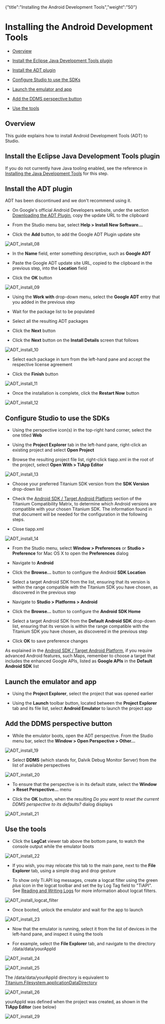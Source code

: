 {"title":"Installing the Android Development Tools","weight":"50"} 

# Installing the Android Development Tools

*   [Overview](#Overview)
    
*   [Install the Eclipse Java Development Tools plugin](#InstalltheEclipseJavaDevelopmentToolsplugin)
    
*   [Install the ADT plugin](#InstalltheADTplugin)
    
*   [Configure Studio to use the SDKs](#ConfigureStudiotousetheSDKs)
    
*   [Launch the emulator and app](#Launchtheemulatorandapp)
    
*   [Add the DDMS perspective button](#AddtheDDMSperspectivebutton)
    
*   [Use the tools](#Usethetools)
    

## Overview

This guide explains how to install Android Development Tools (ADT) to Studio.

## Install the Eclipse Java Development Tools plugin

If you do not currently have Java tooling enabled, see the reference in [Installing the Java Development Tools](/docs/appc/Axway_Appcelerator_Studio/Axway_Appcelerator_Studio_Getting_Started/Installing_the_Java_Development_Tools/) for this step.

## Install the ADT plugin

ADT has been discontinued and we don't recommend using it.

*   On Google's official Android Developers website, under the section [Downloading the ADT Plugin](http://developer.android.com/sdk/installing/installing-adt.html), copy the update URL to the clipboard
    
*   From the Studio menu bar, select **Help > Install New Software...**
    
*   Click the **Add** button, to add the Google ADT Plugin update site
    

![ADT_install_08](/Images/appc/download/attachments/30083134/ADT_install_08.png)

*   In the **Name** field, enter something descriptive, such as **Google ADT**
    
*   Paste the Google ADT update site URL, copied to the clipboard in the previous step, into the **Location** field
    
*   Click the **OK** button
    

![ADT_install_09](/Images/appc/download/attachments/30083134/ADT_install_09.png)

*   Using the **Work with** drop-down menu, select the **Google ADT** entry that you added in the previous step
    
*   Wait for the package list to be populated
    
*   Select all the resulting ADT packages
    
*   Click the **Next** button
    
*   Click the **Next** button on the **Install Details** screen that follows
    

![ADT_install_10](/Images/appc/download/attachments/30083134/ADT_install_10.png)

*   Select each package in turn from the left-hand pane and accept the respective license agreement
    
*   Click the **Finish** button
    

![ADT_install_11](/Images/appc/download/attachments/30083134/ADT_install_11.png)

*   Once the installation is complete, click the **Restart Now** button
    

![ADT_install_12](/Images/appc/download/attachments/30083134/ADT_install_12.png)

## Configure Studio to use the SDKs

*   Using the perspective icon(s) in the top-right hand corner, select the one titled **Web**
    
*   Using the **Project Explorer** tab in the left-hand pane, right-click an existing project and select **Open Project**
    
*   Browse the resulting project file list, right-click tiapp.xml in the root of the project, select **Open With > TiApp Editor**
    

![ADT_install_13](/Images/appc/download/attachments/30083134/ADT_install_13.png)

*   Choose your preferred Titanium SDK version from the **SDK Version** drop-down list
    
*   Check the [Android SDK / Target Android Platform](/docs/appc/Titanium_SDK/Titanium_SDK_Getting_Started/Installation_and_Configuration/Titanium_Compatibility_Matrix/#AndroidSDK/TargetAndroidplatform) section of the Titanium Compatibility Matrix, to determine which Android versions are compatible with your chosen Titanium SDK. The information found in that document will be needed for the configuration in the following steps.
    
*   Close tiapp.xml
    

![ADT_install_14](/Images/appc/download/attachments/30083134/ADT_install_14.png)

*   From the Studio menu, select **Window > Preferences** or **Studio >** **Preference** for Mac OS X  to open the **Preferences** dialog
    
*   Navigate to **Android**
    
*   Click the **Browse...** button to configure the Android **SDK Location**
    
*   Select a target Android SDK from the list, ensuring that its version is within the range compatible with the Titanium SDK you have chosen, as discovered in the previous step
    
*   Navigate to **Studio > Platforms >** **Android**
    
*   Click the **Browse...** button to configure the **Android** **SDK Home**
    
*   Select a target Android SDK from the **Default** **Android SDK** drop-down list, ensuring that its version is within the range compatible with the Titanium SDK you have chosen, as discovered in the previous step
    
*   Click **OK** to save preference changes
    

As explained in the [Android SDK / Target Android Platform](/docs/appc/Titanium_SDK/Titanium_SDK_Getting_Started/Installation_and_Configuration/Titanium_Compatibility_Matrix/#AndroidSDK/TargetAndroidplatform), if you require advanced Android features, such Maps, remember to choose a target that includes the enhanced Google APIs, listed as **Google APIs** in the **Default Android SDK** list

## Launch the emulator and app

*   Using the **Project Explorer**, select the project that was opened earlier
    
*   Using the **Launch** toolbar button, located between the **Project Explorer** tab and its file list, select **Android Emulator** to launch the project app
    

## Add the DDMS perspective button

*   While the emulator boots, open the ADT perspective. From the Studio menu bar, select the **Window > Open Perspective > Other...**
    

![ADT_install_19](/Images/appc/download/attachments/30083134/ADT_install_19.png)

*   Select **DDMS** (which stands for, Dalvik Debug Monitor Server) from the list of available perspectives
    

![ADT_install_20](/Images/appc/download/attachments/30083134/ADT_install_20.png)

*   To ensure that the perspective is in its default state, select the **Window > Reset Perspective...** menu
    
*   Click the **OK** button, when the resulting _Do you want to reset the current DDMS perspective to its defaults?_ dialog displays
    

![ADT_install_21](/Images/appc/download/attachments/30083134/ADT_install_21.png)

## Use the tools

*   Click the **LogCat** viewer tab above the bottom pane, to watch the console output while the emulator boots
    

![ADT_install_22](/Images/appc/download/attachments/30083134/ADT_install_22.png)

*   If you wish, you may relocate this tab to the main pane, next to the **File Explorer** tab, using a simple drag and drop gesture
    
*   To show only Ti.API log messages, create a logcat filter using the green _plus_ icon in the logcat toolbar and set the by Log Tag field to "TiAPI". See [Reading and Writing Logs](http://developer.android.com/guide/developing/debugging/debugging-log.html) for more information about logcat filters.
    

![ADT_install_logcat_filter](/Images/appc/download/attachments/30083134/ADT_install_logcat_filter.png)

*   Once booted, unlock the emulator and wait for the app to launch
    

![ADT_install_23](/Images/appc/download/attachments/30083134/ADT_install_23.png)

*   Now that the emulator is running, select it from the list of devices in the left-hand pane, and inspect it using the tools
    
*   For example, select the **File Explorer** tab, and navigate to the directory /data/data/yourAppId
    

![ADT_install_24](/Images/appc/download/attachments/30083134/ADT_install_24.png)

![ADT_install_25](/Images/appc/download/attachments/30083134/ADT_install_25.png)

The /data/data/yourAppId directory is equivalent to [Titanium.Filesystem.applicationDataDirectory](https://docs.appcelerator.com/platform/latest/#!/api/Titanium.Filesystem)

![ADT_install_26](/Images/appc/download/attachments/30083134/ADT_install_26.png)

yourAppId was defined when the project was created, as shown in the **TiApp Editor** (see below)

![ADT_install_29](/Images/appc/download/attachments/30083134/ADT_install_29.png)